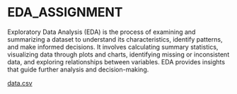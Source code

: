 # EDA_ASSIGNMENT
Exploratory Data Analysis (EDA) is the process of examining and summarizing a dataset to understand its characteristics, identify patterns, and make informed decisions. It involves calculating summary statistics, visualizing data through plots and charts, identifying missing or inconsistent data, and exploring relationships between variables. EDA provides insights that guide further analysis and decision-making.

[data.csv](https://github.com/Palak1593/EDA_ASSIGNMENT/files/11742678/data.csv)
